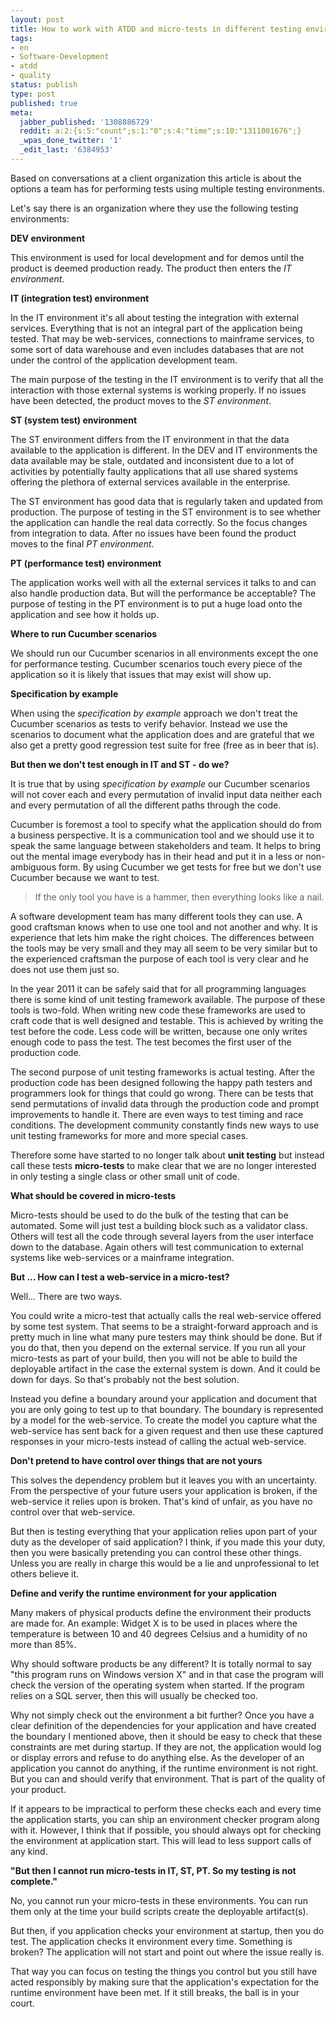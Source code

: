 ```yaml
---
layout: post
title: How to work with ATDD and micro-tests in different testing environments
tags:
- en
- Software-Development
- atdd
- quality
status: publish
type: post
published: true
meta:
  jabber_published: '1308886729'
  reddit: a:2:{s:5:"count";s:1:"0";s:4:"time";s:10:"1311001676";}
  _wpas_done_twitter: '1'
  _edit_last: '6384953'
---
```

Based on conversations at a client organization this article is about the options a team has for performing tests using multiple testing environments.

Let's say there is an organization where they use the following testing environments:

<strong>DEV environment</strong>

This environment is used for local development and for demos until the product is deemed production ready. The product then enters the <em>IT environment</em>.

<strong>IT (integration test) environment</strong>

In the IT environment it's all about testing the integration with external services. Everything that is not an integral part of the application being tested. That may be web-services, connections to mainframe services, to some sort of data warehouse and even includes databases that are not under the control of the application development team.

The main purpose of the testing in the IT environment is to verify that all the interaction with those external systems is working properly. If no issues have been detected, the product moves to the <em>ST environment</em>.

<strong>ST (system test) environment</strong>

The ST environment differs from the IT environment in that the data available to the application is different. In the DEV and IT environments the data available may be stale, outdated and inconsistent due to a lot of activities by potentially faulty applications that all use shared systems offering the plethora of external services available in the enterprise.

The ST environment has good data that is regularly taken and updated from production. The purpose of testing in the ST environment is to see whether the application can handle the real data correctly. So the focus changes from integration to data. After no issues have been found the product moves to the final <em>PT environment</em>.

<strong>PT (performance test) environment</strong>

The application works well with all the external services it talks to and can also handle production data. But will the performance be acceptable? The purpose of testing in the PT environment is to put a huge load onto the application and see how it holds up.

<strong>Where to run Cucumber scenarios</strong>

We should run our Cucumber scenarios in all environments except the one for performance testing. Cucumber scenarios touch every piece of the application so it is likely that issues that may exist will show up.

<strong>Specification by example</strong>

When using the <em>specification by example</em> approach we don't treat the Cucumber scenarios as tests to verify behavior. Instead we use the scenarios to document what the application does and are grateful that we also get a pretty good regression test suite for free (free as in beer that is).

<strong>But then we don't test enough in IT and ST - do we?</strong>

It is true that by using <em>specification by example</em> our Cucumber scenarios will not cover each and every permutation of invalid input data neither each and every permutation of all the different paths through the code. 

Cucumber is foremost a tool to specify what the application should do from a business perspective. It is a communication tool and we should use it to speak the same language between stakeholders and team. It helps to bring out the mental image everybody has in their head and put it in a less or non-ambiguous form. By using Cucumber we get tests for free but we don't use Cucumber because we want to test.

<blockquote>
If the only tool you have is a hammer, then everything looks like a nail.
</blockquote>

A software development team has many different tools they can use. A good craftsman knows when to use one tool and not another and why. It is experience that lets him make the right choices. The differences between the tools may be very small and they may all seem to be very similar but to the experienced craftsman the purpose of each tool is very clear and he does not use them just so.

In the year 2011 it can be safely said that for all programming languages there is some kind of unit testing framework available. The purpose of these tools is two-fold. When writing new code these frameworks are used to craft code that is well designed and testable. This is achieved by writing the test before the code. Less code will be written, because one only writes enough code to pass the test. The test becomes the first user of the production code.

The second purpose of unit testing frameworks is actual testing. After the production code has been designed following the happy path testers and programmers look for things that could go wrong. There can be tests that send permutations of invalid data through the production code and prompt improvements to handle it. There are even ways to test timing and race conditions. The development community constantly finds new ways to use unit testing frameworks for more and more special cases.

Therefore some have started to no longer talk about <strong>unit testing</strong> but instead call these tests <strong>micro-tests</strong> to make clear that we are no longer interested in only testing a single class or other small unit of code.

<strong>What should be covered in micro-tests</strong>

Micro-tests should be used to do the bulk of the testing that can be automated. Some will just test a building block such as a validator class. Others will test all the code through several layers from the user interface down to the database. Again others will test communication to external systems like web-services or a mainframe integration.

<strong>But ... How can I test a web-service in a micro-test?</strong>

Well... There are two ways.

You could write a micro-test that actually calls the real web-service offered by some test system. That seems to be a straight-forward approach and is pretty much in line what many pure testers may think should be done. But if you do that, then you depend on the external service. If you run all your micro-tests as part of your build, then you will not be able to build the deployable artifact in the case the external system is down. And it could be down for days. So that's probably not the best solution.

Instead you define a boundary around your application and document that you are only going to test up to that boundary. The boundary is represented by a model for the web-service. To create the model you capture what the web-service has sent back for a given request and then use these captured responses in your micro-tests instead of calling the actual web-service.

<strong>Don't pretend to have control over things that are not yours</strong>

This solves the dependency problem but it leaves you with an uncertainty. From the perspective of your future users your application is broken, if the web-service it relies upon is broken. That's kind of unfair, as you have no control over that web-service.

But then is testing everything that your application relies upon part of your duty as the developer of said application? I think, if you made this your duty, then you were basically pretending you can control these other things. Unless you are really in charge this would be a lie and unprofessional to let others believe it.

<strong>Define and verify the runtime environment for your application</strong>

Many makers of physical products define the environment their products are made for. An example: Widget X is to be used in places where the temperature is between 10 and 40 degrees Celsius and a humidity of no more than 85%.

Why should software products be any different? It is totally normal to say "this program runs on Windows version X" and in that case the program will check the version of the operating system when started. If the program relies on a SQL server, then this will usually be checked too.

Why not simply check out the environment a bit further? Once you have a clear definition of the dependencies for your application and have created the boundary I mentioned above, then it should be easy to check that these constraints are met during startup. If they are not, the application would log or display errors and refuse to do anything else. As the developer of an application you cannot do anything, if the runtime environment is not right. But you can and should verify that environment. That is part of the quality of your product.

If it appears to be impractical to perform these checks each and every time the application starts, you can ship an environment checker program along with it. However, I think that if possible, you should always opt for checking the environment at application start. This will lead to less support calls of any kind.

<strong>"But then I cannot run micro-tests in IT, ST, PT. So my testing is not complete."</strong>

No, you cannot run your micro-tests in these environments. You can run them only at the time your build scripts create the deployable artifact(s).

But then, if you application checks your environment at startup, then you do test. The application checks it environment every time. Something is broken? The application will not start and point out where the issue really is.

That way you can focus on testing the things you control but you still have acted responsibly by making sure that the application's expectation for the runtime environment have been met. If it still breaks, the ball is in your court.
